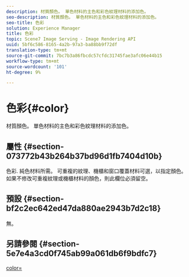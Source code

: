 ```yaml
---
description: 材質顏色。 單色材料的主色和彩色紋理材料的添加色。
seo-description: 材質顏色。 單色材料的主色和彩色紋理材料的添加色。
seo-title: 色彩
solution: Experience Manager
title: 色彩
topic: Scene7 Image Serving - Image Rendering API
uuid: 5bf6c586-8165-4a2b-97a3-ba88bb9f72df
translation-type: tm+mt
source-git-commit: 7bc7b3a86fbcdc57cfdc31745fae3afc06e44b15
workflow-type: tm+mt
source-wordcount: '101'
ht-degree: 9%

---
```



# 色彩{#color}

材質顏色。 單色材料的主色和彩色紋理材料的添加色。

## 屬性 {#section-073772b43b264b37bd96d1fb7404d10b}

色彩. 純色材料所需。 可重複的紋理、機櫃和窗口覆蓋材料可選，以指定顏色。 如果不修改可重複紋理或機櫃材料的顏色，則此欄位必須留空。

## 預設 {#section-bf2c2ec642ed47da880ae2943b7d2c18}

無。

## 另請參閱 {#section-5e7e4a3cd0f745ab99a061db6f9bdfc7}

[color=](../../../../../ir-api/http-protocol/image-rendering-api-ref/c-ir-http-protocol-ref/c-ir-http-protocol-command-reference/r-ir-http-color.md#reference-ea3cba9edfe94dbab86d8f123a9ed0aa)

